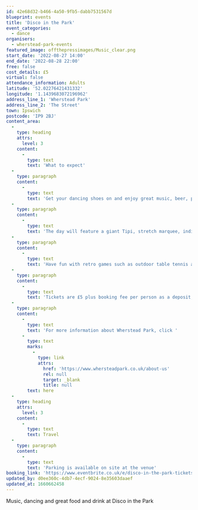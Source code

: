 ```yaml
---
id: 42e68d32-b466-4a50-9fb5-dabb7531567d
blueprint: events
title: 'Disco in the Park'
event_categories:
  - dance
organisers:
  - wherstead-park-events
featured_image: offthepressimages/Music_clear.png
start_date: '2022-08-27 14:00'
end_date: '2022-08-28 22:00'
free: false
cost_details: £5
virtual: false
attendance_information: Adults
latitude: '52.02276421431332'
longitude: '1.1439683072196962'
address_line_1: 'Wherstead Park'
address_line_2: 'The Street'
town: Ipswich
postcode: 'IP9 2BJ'
content_area:
  -
    type: heading
    attrs:
      level: 3
    content:
      -
        type: text
        text: 'What to expect'
  -
    type: paragraph
    content:
      -
        type: text
        text: 'Get your dancing shoes on and enjoy great music, beer, premium cocktails and incredible street food on the stunning garden terrace.'
  -
    type: paragraph
    content:
      -
        type: text
        text: 'The day will feature a giant Tipi, stretch marquee, individual chill out seating areas, two licenced bars, delicious pizza truck and live music from resident DJ, Charlotte Moss. There will also be a performance from Funky Voices, live on Saturday 27th.'
  -
    type: paragraph
    content:
      -
        type: text
        text: 'Have fun with retro games such as outdoor table tennis and swing ball.'
  -
    type: paragraph
    content:
      -
        type: text
        text: 'Tickets are £5 plus booking fee per person as a deposit, redeemable against your first drink.'
  -
    type: paragraph
    content:
      -
        type: text
        text: 'For more information about Wherstead Park, click '
      -
        type: text
        marks:
          -
            type: link
            attrs:
              href: 'https://www.whersteadpark.co.uk/about-us'
              rel: null
              target: _blank
              title: null
        text: here
  -
    type: heading
    attrs:
      level: 3
    content:
      -
        type: text
        text: Travel
  -
    type: paragraph
    content:
      -
        type: text
        text: 'Parking is available on site at the venue'
booking_link: 'https://www.eventbrite.co.uk/e/disco-in-the-park-tickets-288574422867?aff=ebdssbcitybrowse eventbrite'
updated_by: d0ee360c-4db7-4ecf-9024-8e35603daaef
updated_at: 1660662458
---
```

Music, dancing and great food and drink at Disco in the Park